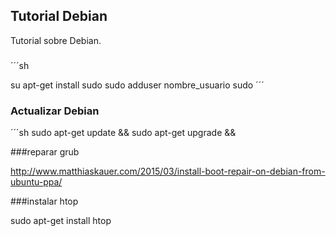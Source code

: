 ## Tutorial Debian

Tutorial sobre Debian.

###
´´´sh

su
apt-get install sudo
sudo adduser nombre_usuario sudo
´´´

### Actualizar Debian

´´´sh
sudo apt-get update && sudo apt-get upgrade &&


###reparar grub

http://www.matthiaskauer.com/2015/03/install-boot-repair-on-debian-from-ubuntu-ppa/

###instalar htop

sudo apt-get install htop
